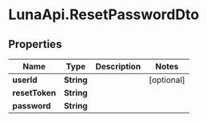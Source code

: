 # LunaApi.ResetPasswordDto

## Properties

Name | Type | Description | Notes
------------ | ------------- | ------------- | -------------
**userId** | **String** |  | [optional] 
**resetToken** | **String** |  | 
**password** | **String** |  | 


